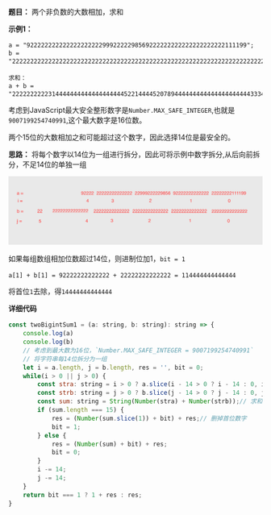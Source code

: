 **题目：**
两个非负数的大数相加，求和

**示例1：**

```
a = "9222222222222222222229992222298569222222222222222222222111199";
b = "222222222222222222222222222222222222222222222222222222222222222222222222"

求和：
a + b = "222222222231444444444444444444452214444520789444444444444444444444333421"
```


考虑到JavaScript最大安全整形数字是`Number.MAX_SAFE_INTEGER`,也就是`9007199254740991`,这个最大数字是16位数。

两个15位的大数相加之和可能超过这个数字，因此选择14位是最安全的。

**思路：**
将每个数字以14位为一组进行拆分，因此可将示例中数字拆分,从后向前拆分，不足14位的单独一组

![图片](./num.png)

如果每组数组相加位数超过14位，则进制位加1，`bit = 1`

`a[1] + b[1] = 92222222222222 + 22222222222222 = 114444444444444`

将首位`1`去除，得`14444444444444`

**详细代码**
```JavaScript
const twoBigintSum1 = (a: string, b: string): string => {
    console.log(a)
    console.log(b)
    // 考虑到最大数为16位，`Number.MAX_SAFE_INTEGER = 9007199254740991`
    // 将字符串每14位拆分为一组
    let i = a.length, j = b.length, res = '', bit = 0;
    while(i > 0 || j > 0) {
        const stra: string = i > 0 ? a.slice(i - 14 > 0 ? i - 14 : 0, i) : '';// a[i]
        const strb: string = j > 0 ? b.slice(j - 14 > 0 ? j - 14 : 0, j) : '';// b[j]
        const sum: string = String(Number(stra) + Number(strb));// 求和
        if (sum.length === 15) {
            res = (Number(sum.slice(1)) + bit) + res;// 删掉首位数字
            bit = 1;
        } else {
            res = (Number(sum) + bit) + res;
            bit = 0;
        }
        i -= 14;
        j -= 14;
    }
    return bit === 1 ? 1 + res : res;
}
```
